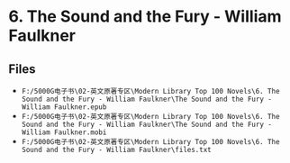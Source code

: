 # 6. The Sound and the Fury - William Faulkner

## Files

- `F:/5000G电子书\02-英文原著专区\Modern Library Top 100 Novels\6. The Sound and the Fury - William Faulkner\The Sound and the Fury - William Faulkner.epub`
- `F:/5000G电子书\02-英文原著专区\Modern Library Top 100 Novels\6. The Sound and the Fury - William Faulkner\The Sound and the Fury - William Faulkner.mobi`
- `F:/5000G电子书\02-英文原著专区\Modern Library Top 100 Novels\6. The Sound and the Fury - William Faulkner\files.txt`
